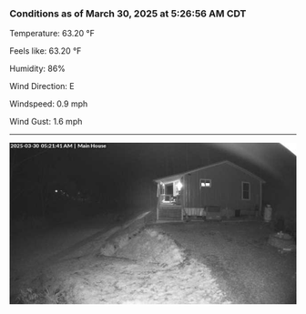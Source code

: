 ### Conditions as of March 30, 2025 at 5:26:56 AM CDT 

Temperature: 63.20 &deg;F

Feels like: 63.20 &deg;F

Humidity: 86%

Wind Direction: E

Windspeed: 0.9 mph

Wind Gust: 1.6 mph

---

<img src="./images/latest.jpeg"/>

